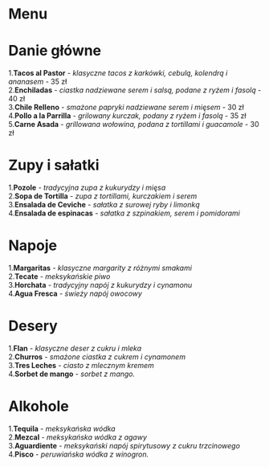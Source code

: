 # Menu
# Danie główne
1.**Tacos al Pastor** - *klasyczne tacos z karkówki, cebulą, kolendrą i ananasem* - 35 zł  
2.**Enchiladas** - *ciastka nadziewane serem i salsą, podane z ryżem i fasolą* - 40 zł  
3.**Chile Relleno** - *smażone papryki nadziewane serem i mięsem* - 30 zł  
4.**Pollo a la Parrilla** - *grilowany kurczak, podany z ryżem i fasolą* - 35 zł  
5.**Carne Asada** - *grillowana wołowina, podana z tortillami i guacamole* - 30 zł  
# Zupy i sałatki
1.**Pozole** - *tradycyjna zupa z kukurydzy i mięsa*  
2.**Sopa de Tortilla** - *zupa z tortillami, kurczakiem i serem*  
3.**Ensalada de Ceviche** - *sałatka z surowej ryby i limonką*  
4.**Ensalada de espinacas** - *sałatka z szpinakiem, serem i pomidorami*  
# Napoje
1.**Margaritas** - *klasyczne margarity z różnymi smakami*  
2.**Tecate** - *meksykańskie piwo*  
3.**Horchata** - *tradycyjny napój z kukurydzy i cynamonu*  
4.**Agua Fresca** - *świeży napój owocowy*  
# Desery
1.**Flan** - *klasyczne deser z cukru i mleka*  
2.**Churros** - *smażone ciastka z cukrem i cynamonem*  
3.**Tres Leches** - *ciasto z mlecznym kremem*  
4.**Sorbet de mango** - *sorbet z mango.*  
# Alkohole
1.**Tequila** - *meksykańska wódka*  
2.**Mezcal** - *meksykańska wódka z agawy*  
3.**Aguardiente** - *meksykański napój spirytusowy z cukru trzcinowego*  
4.**Pisco** - *peruwiańska wódka z winogron.*  
